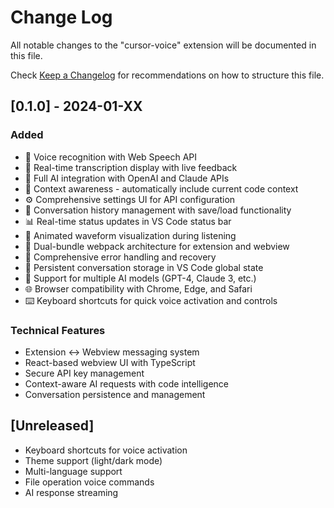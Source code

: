 # Change Log

All notable changes to the "cursor-voice" extension will be documented in this file.

Check [Keep a Changelog](http://keepachangelog.com/) for recommendations on how to structure this file.

## [0.1.0] - 2024-01-XX

### Added
- 🎤 Voice recognition with Web Speech API
- 📝 Real-time transcription display with live feedback
- 🤖 Full AI integration with OpenAI and Claude APIs
- 🧠 Context awareness - automatically include current code context
- ⚙️ Comprehensive settings UI for API configuration
- 💬 Conversation history management with save/load functionality
- 📊 Real-time status updates in VS Code status bar
- 🌊 Animated waveform visualization during listening
- 🔄 Dual-bundle webpack architecture for extension and webview
- 🚨 Comprehensive error handling and recovery
- 💾 Persistent conversation storage in VS Code global state
- 🎯 Support for multiple AI models (GPT-4, Claude 3, etc.)
- 🌐 Browser compatibility with Chrome, Edge, and Safari
- ⌨️ Keyboard shortcuts for quick voice activation and controls

### Technical Features
- Extension ↔ Webview messaging system
- React-based webview UI with TypeScript
- Secure API key management
- Context-aware AI requests with code intelligence
- Conversation persistence and management

## [Unreleased]

- Keyboard shortcuts for voice activation
- Theme support (light/dark mode)
- Multi-language support
- File operation voice commands
- AI response streaming